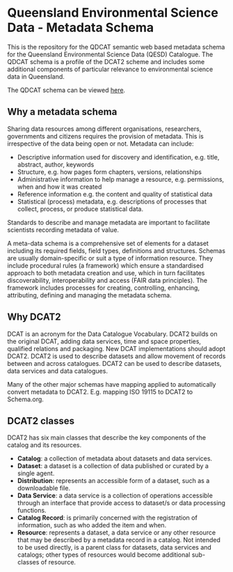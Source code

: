 # Queensland Environmental Science Data - Metadata Schema
This is the repository for the QDCAT semantic web based metadata schema for the Queensland Environmental Science Data (QESD) Catalogue. The QDCAT schema is a profile of the DCAT2 scheme and includes some additional components of particular relevance to environmental science data in Queensland. 

The QDCAT schema can be viewed [here](./QDCAT-Profile.md).

## Why a metadata schema
Sharing data resources among different organisations, researchers, governments and citizens requires the provision of metadata. This is irrespective of the data being open or not. Metadata can include:

- Descriptive information used for discovery and identification, e.g. title, abstract, author, keywords
- Structure, e.g. how pages form chapters, versions, relationships
- Administrative information to help manage a resource, e.g. permissions, when and how it was created
- Reference information e.g. the content and quality of statistical data
- Statistical (process) metadata, e.g. descriptions of processes that collect, process, or produce statistical data.

Standards to describe and manage metadata are important to facilitate scientists recording metadata of value.

A meta-data schema is a comprehensive set of elements for a dataset including its required fields, field types, definitions and structures. Schemas are usually domain-specific or suit a type of information resource. They include procedural rules (a framework) which ensure a standardised approach to both metadata creation and use, which in turn facilitates discoverability, interoperability and access (FAIR data principles). The framework includes processes for creating, controlling, enhancing, attributing, defining and managing the metadata schema. 

## Why DCAT2
DCAT is an acronym for the Data Catalogue Vocabulary. DCAT2 builds on the original DCAT, adding data services, time and space properties, qualified relations and packaging. New DCAT implementations should adopt DCAT2. DCAT2 is used to describe datasets and allow movement of records between and across catalogues. DCAT2 can be used to describe datasets, data services and data catalogues.

Many of the other major schemas have mapping applied to automatically convert metadata to DCAT2. E.g. mapping ISO 19115 to DCAT2 to Schema.org.

## DCAT2 classes
DCAT2 has six main classes that describe the key components of the catalog and its resources.

- **Catalog**: a collection of metadata about datasets and data services.
- **Dataset**: a dataset is a collection of data published or curated by a single agent.
- **Distribution**: represents an accessible form of a dataset, such as a downloadable file.
- **Data Service**: a data service is a collection of operations accessible through an interface that provide access to dataset/s or data processing functions.
- **Catalog Record**: is primarily concerned with the registration of information, such as who added the item and when.
- **Resource**: represents a dataset, a data service or any other resource that may be described by a metadata record in a catalog. Not intended to be used directly, is a parent class for datasets, data services and catalogs; other types of resources would become additional sub-classes of resource.
